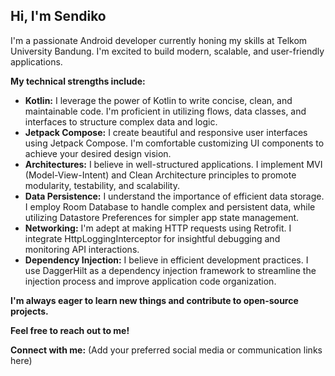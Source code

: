 ##  Hi, I'm Sendiko

I'm a passionate Android developer currently honing my skills at Telkom University Bandung. I'm excited to build modern, scalable, and user-friendly applications.

**My technical strengths include:**

* **Kotlin:** I leverage the power of Kotlin to write concise, clean, and maintainable code. I'm proficient in utilizing flows, data classes, and interfaces to structure complex data and logic.
* **Jetpack Compose:** I create beautiful and responsive user interfaces using Jetpack Compose. I'm comfortable customizing UI components to achieve your desired design vision.
* **Architectures:** I believe in well-structured applications. I implement MVI (Model-View-Intent) and Clean Architecture principles to promote modularity, testability, and scalability.
* **Data Persistence:** I understand the importance of efficient data storage. I employ Room Database to handle complex and persistent data, while utilizing Datastore Preferences for simpler app state management.
* **Networking:** I'm adept at making HTTP requests using Retrofit. I integrate HttpLoggingInterceptor for insightful debugging and monitoring API interactions.
* **Dependency Injection:** I believe in efficient development practices. I use DaggerHilt as a dependency injection framework to streamline the injection process and improve application code organization.

**I'm always eager to learn new things and contribute to open-source projects.**

**Feel free to reach out to me!**

**Connect with me:** (Add your preferred social media or communication links here)

<!---
Sendiko/Sendiko is a ✨ special ✨ repository because its `README.md` (this file) appears on your GitHub profile.
You can click the Preview link to take a look at your changes.
--->
